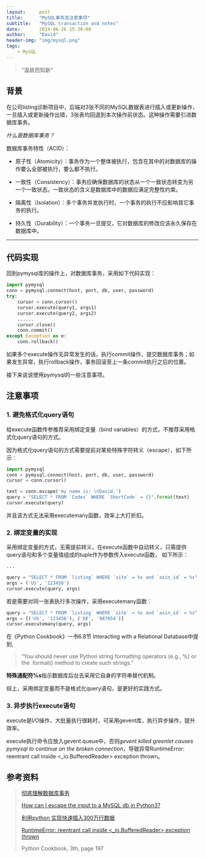 ```yaml
---
layout:     post
title:      "MySQL事务及注意事项"
subtitle:   "MySQL transaction and notes"
date:       2019-06-26 15:30:00
author:     "David"
header-img: "img/mysql.png"
tags:
    - MySQL
---
```


> “温故而知新”


## 背景

在公司listing诊断项目中，后端对3张不同的MySQL数据表进行插入或更新操作，一旦插入或更新操作出错，3张表均回退到本次操作前状态。这种操作需要引进数据库事务。

*什么是数据库事务？*

数据库事务特性（ACID）：

- 原子性（Atomicity）：事务作为一个整体被执行，包含在其中的对数据库的操作要么全部被执行，要么都不执行。

- 一致性（Consistency）：事务应确保数据库的状态从一个一致状态转变为另一个一致状态。一致状态的含义是数据库中的数据应满足完整性约束。

- 隔离性（Isolation）：多个事务并发执行时，一个事务的执行不应影响其它事务的执行。

- 持久性（Durability）：一个事务一旦提交，它对数据库的修改应该永久保存在数据库中。


---
## 代码实现

回到pymysql库的操作上，对数据库事务，采用如下代码实现：

```python
import pymysql
conn = pymysql.connect(host, port, db, user, password)
try:
    cursor = conn.cursor()
    cursor.execute(query1, args1)
    cursor.execute(query2, args2)
    ......
    cursor.close()
    conn.commit()
except Exception as e:
    conn.rollback()
```

如果多个execute操作无异常发生的话，执行commit操作，提交数据库事务；如果发生异常，执行rollback操作，事务回滚至上一条commit执行之后的位置。

接下来说说使用pymysql的一些注意事项。  


## 注意事项


### 1. 避免格式化query语句

给execute函数传参推荐采用绑定变量（bind variables）的方式，不推荐采用格式化query语句的方式。

因为格式化query语句的方式需要提前对某些特殊字符转义（escape），如下所示：

```python
import pymysql
conn = pymysql.connect(host, port, db, user, password)
cursor = conn.cursor()

text = conn.escape('my name is: \nDavid.')
query = "SELECT * FROM `Codes` WHERE `ShortCode` = {}".format(text)
cursor.execute(query)
```

并且该方式无法采用executemany函数，效率上大打折扣。


### 2. 绑定变量的实现

采用绑定变量的方式，无需提前转义，在execute函数中自动转义，只需提供query语句和多个变量值组成的tuple作为参数传入execute函数， 如下所示：

```python
...

query = "SELECT * FROM `listing` WHERE `site` = %s and `asin_id` = %s"
args = ('US', '123456')
cursor.execute(query, args)
```

若是需要对同一张表执行多次操作，采用executemany函数：

```python
query = "SELECT * FROM `listing` WHERE `site` = %s and `asin_id` = %s"
args = [('US', '123456'), ('DE', '987654')]
cursor.executemany(query, args)
```

在《Python Cookbook》一书6.8节 Interacting with a Relational Database中提到,

> “You should never use Python string formatting operators (e.g., %) or the .format() method to create such strings.”

**特殊通配符%s**指示数据库后台去采用它自身的字符串替代机制。

综上，采用绑定变量而不是格式化query语句，是更好的实践方式。


### 3. 异步执行execute语句
 
execute是I/O操作，大批量执行很耗时，可采用gevent库，执行异步操作，提升效率。

execute执行命令应放入gevent.queue中，否则*gevent killed greenlet causes pymysql to continue on the broken connection*，导致异常RuntimeError: reentrant call inside <_io.BufferedReader> exception thrown。


## 参考资料

> [彻底理解数据库事务](https://www.hollischuang.com/archives/898)
>
> [How can I escape the input to a MySQL db in Python3?](https://stackoverflow.com/questions/11363335/how-can-i-escape-the-input-to-a-mysql-db-in-python3)
>
> [利用python 实现快速插入300万行数据](https://blog.51cto.com/haowen/2139510)
>
> [RuntimeError: reentrant call inside <_io.BufferedReader> exception thrown](https://github.com/PyMySQL/PyMySQL/issues/260)
>
> Python Cookbook, 3th, page 197
